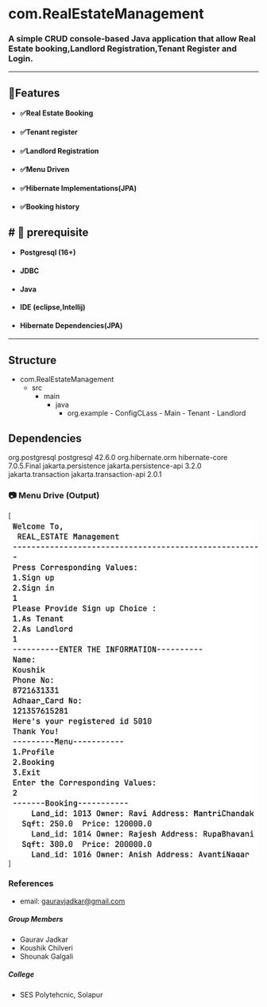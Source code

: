# com.RealEstateManagement


### A simple CRUD console-based Java application that allow Real Estate booking,Landlord Registration,Tenant Register and Login.
------------

##  🌟Features
- #### ✅Real Estate Booking
- #### ✅Tenant register
- #### ✅Landlord Registration
- #### ✅Menu Driven
- #### ✅Hibernate Implementations(JPA)
- #### ✅Booking history


## # 🤖 prerequisite
- ####  Postgresql (16+)
- #### JDBC
- #### Java
- #### IDE (eclipse,Intellij)
- #### Hibernate Dependencies(JPA)

------------
## Structure
- com.RealEstateManagement
   - src
      - main
         - java
             - org.example
                    - ConfigCLass
                    - Main
                    - Tenant
                    - Landlord

## Dependencies

<dependency>
    <groupId>org.postgresql</groupId>
    <artifactId>postgresql</artifactId>
    <version>42.6.0</version>
</dependency>
 <dependency>
                <groupId>org.hibernate.orm</groupId>
                <artifactId>hibernate-core</artifactId>
                <version>7.0.5.Final</version>
        </dependency>
        <dependency>
            <groupId>jakarta.persistence</groupId>
            <artifactId>jakarta.persistence-api</artifactId>
            <version>3.2.0</version>
        </dependency>
        <!-- https://mvnrepository.com/artifact/jakarta.transaction/jakarta.transaction-api -->
        <dependency>
            <groupId>jakarta.transaction</groupId>
            <artifactId>jakarta.transaction-api</artifactId>
            <version>2.0.1</version>
        </dependency>
    
    




### 📷 Menu Drive (Output)
[![](https://github.com/gauravjadkar/com.RealEstateManagement/blob/main/com.RealEstateManagement/src/main/resources/Screenshot%202025-07-15%20160902.png)]

### References
- email: gauravjadkar@gmail.com
##### Group Members
- Gaurav Jadkar 
- Koushik Chilveri
- Shounak Galgali
##### College
- SES Polytehcnic, Solapur
